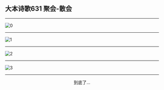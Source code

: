 
## 大本诗歌631 聚会-散会
        
<div id="aplayer0"></div>

---

<img alt="0" data-original="https://cdn.jsdelivr.net/gh/k34869/shi/data/d0631/0">

---

<img alt="1" data-original="https://cdn.jsdelivr.net/gh/k34869/shi/data/d0631/1">

---

<img alt="2" data-original="https://cdn.jsdelivr.net/gh/k34869/shi/data/d0631/2">

---

<img alt="3" data-original="https://cdn.jsdelivr.net/gh/k34869/shi/data/d0631/3">

---

<p style="text-align: center">到底了...</p>

<script src="/js/dist-view.js"></script>

<script>
MAIN.id = 'd0631';
        
const ap0 = new APlayer({
    container: document.getElementById('aplayer0'),
    volume: 1,
    loop: 'none',
    preload: 'none',
    audio: [{
        name: '大本诗歌631.mp3',
        artist: '大本诗歌',
        url: 'https://res.wx.qq.com/voice/getvoice?mediaid=MzI0NTk3MDM5M18yMjQ3NDk1NTI3',
        cover: '/favicon'
    }]
});
</script>
